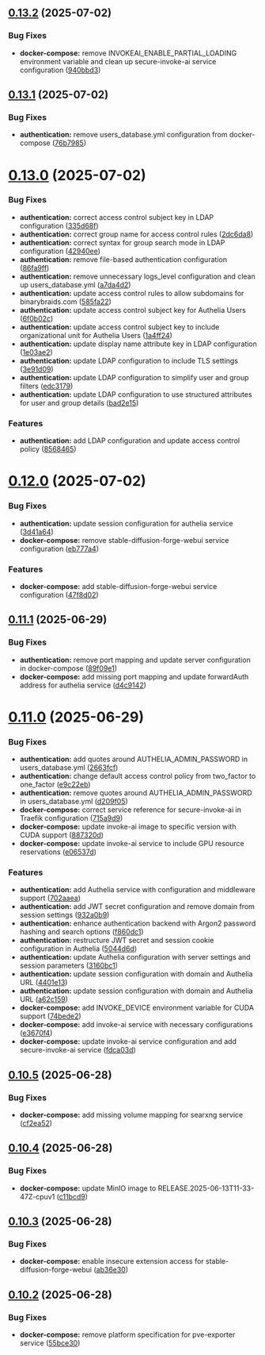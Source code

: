 ## [0.13.2](https://github.com/binary-braids/docker-homelab/compare/v0.13.1...v0.13.2) (2025-07-02)


### Bug Fixes

* **docker-compose:** remove INVOKEAI_ENABLE_PARTIAL_LOADING environment variable and clean up secure-invoke-ai service configuration ([940bbd3](https://github.com/binary-braids/docker-homelab/commit/940bbd3f8c2b57fdaa5f74d74a9a90fe9da2ba8a))



## [0.13.1](https://github.com/binary-braids/docker-homelab/compare/v0.13.0...v0.13.1) (2025-07-02)


### Bug Fixes

* **authentication:** remove users_database.yml configuration from docker-compose ([76b7985](https://github.com/binary-braids/docker-homelab/commit/76b7985d3388cefdfa79b40bde814930aff03e47))



# [0.13.0](https://github.com/binary-braids/docker-homelab/compare/v0.12.0...v0.13.0) (2025-07-02)


### Bug Fixes

* **authentication:** correct access control subject key in LDAP configuration ([335d68f](https://github.com/binary-braids/docker-homelab/commit/335d68fcd900fe67d84e783d64cf6471934e35d8))
* **authentication:** correct group name for access control rules ([2dc6da8](https://github.com/binary-braids/docker-homelab/commit/2dc6da8f16f16e2d3b34a777204d778d58db6896))
* **authentication:** correct syntax for group search mode in LDAP configuration ([42940ee](https://github.com/binary-braids/docker-homelab/commit/42940eede12289d5885d903c1923ac4c1945a5cc))
* **authentication:** remove file-based authentication configuration ([86fa9ff](https://github.com/binary-braids/docker-homelab/commit/86fa9ff6db55845f2d386219f66e3dce916aa883))
* **authentication:** remove unnecessary logs_level configuration and clean up users_database.yml ([a7da4d2](https://github.com/binary-braids/docker-homelab/commit/a7da4d267b8f7db5fe887ae32249c6e4375afd59))
* **authentication:** update access control rules to allow subdomains for binarybraids.com ([585fa22](https://github.com/binary-braids/docker-homelab/commit/585fa22a89621218222af9c9ffd552c63842ce7b))
* **authentication:** update access control subject key for Authelia Users ([6f0b02c](https://github.com/binary-braids/docker-homelab/commit/6f0b02c1ba2e45bedb5d366d35e1a861b4a3d89f))
* **authentication:** update access control subject key to include organizational unit for Authelia Users ([1a4ff24](https://github.com/binary-braids/docker-homelab/commit/1a4ff2427e2c675b76f08c85db60f23b6938e9cf))
* **authentication:** update display name attribute key in LDAP configuration ([1e03ae2](https://github.com/binary-braids/docker-homelab/commit/1e03ae2f24fb8d07908ced937aec7b76f3bd6c2c))
* **authentication:** update LDAP configuration to include TLS settings ([3e91d09](https://github.com/binary-braids/docker-homelab/commit/3e91d099af8347657d38e53c4f0e33bbb1faa292))
* **authentication:** update LDAP configuration to simplify user and group filters ([edc3179](https://github.com/binary-braids/docker-homelab/commit/edc3179a13ad75b20c6d17ab41112f80d9440bd6))
* **authentication:** update LDAP configuration to use structured attributes for user and group details ([bad2e15](https://github.com/binary-braids/docker-homelab/commit/bad2e151460a30592751e5077fa37c696622b9fb))


### Features

* **authentication:** add LDAP configuration and update access control policy ([8568465](https://github.com/binary-braids/docker-homelab/commit/856846546e4039de0f9c9e1b1f44ebce1b408bce))



# [0.12.0](https://github.com/binary-braids/docker-homelab/compare/v0.11.1...v0.12.0) (2025-07-02)


### Bug Fixes

* **authentication:** update session configuration for authelia service ([3d41a64](https://github.com/binary-braids/docker-homelab/commit/3d41a6428b8968d88f1d9b18ef3d20970fbfa279))
* **docker-compose:** remove stable-diffusion-forge-webui service configuration ([eb777a4](https://github.com/binary-braids/docker-homelab/commit/eb777a4d950f2fd2e1a005be1ee40922d8b2ae1b))


### Features

* **docker-compose:** add stable-diffusion-forge-webui service configuration ([47f8d02](https://github.com/binary-braids/docker-homelab/commit/47f8d0265758f62db1c851800c560d69a8274a49))



## [0.11.1](https://github.com/binary-braids/docker-homelab/compare/v0.11.0...v0.11.1) (2025-06-29)


### Bug Fixes

* **authentication:** remove port mapping and update server configuration in docker-compose ([89f09e1](https://github.com/binary-braids/docker-homelab/commit/89f09e10d78f4fa1f4040a4cc3de74da993facba))
* **docker-compose:** add missing port mapping and update forwardAuth address for authelia service ([d4c9142](https://github.com/binary-braids/docker-homelab/commit/d4c91422cf5a93f0b922157c2c35bed90f92aef6))



# [0.11.0](https://github.com/binary-braids/docker-homelab/compare/v0.10.5...v0.11.0) (2025-06-29)


### Bug Fixes

* **authentication:** add quotes around AUTHELIA_ADMIN_PASSWORD in users_database.yml ([2663fcf](https://github.com/binary-braids/docker-homelab/commit/2663fcf3ba5eb593283ef0ed2eadbdbede0517c6))
* **authentication:** change default access control policy from two_factor to one_factor ([e9c22eb](https://github.com/binary-braids/docker-homelab/commit/e9c22eb08d95d2dafc581d4dc1a7c7454feb7f43))
* **authentication:** remove quotes around AUTHELIA_ADMIN_PASSWORD in users_database.yml ([d209f05](https://github.com/binary-braids/docker-homelab/commit/d209f0541440972377f2b26226f55376bc6d119a))
* **docker-compose:** correct service reference for secure-invoke-ai in Traefik configuration ([715a9d9](https://github.com/binary-braids/docker-homelab/commit/715a9d94d5311c35156c2a0e95ab51a381a8bae0))
* **docker-compose:** update invoke-ai image to specific version with CUDA support ([887320d](https://github.com/binary-braids/docker-homelab/commit/887320ded76c061cedd136f1215b7bf2d3cdcb3d))
* **docker-compose:** update invoke-ai service to include GPU resource reservations ([e06537d](https://github.com/binary-braids/docker-homelab/commit/e06537dc7505f373c99706b43adb471e7307c8c0))


### Features

* **authentication:** add Authelia service with configuration and middleware support ([702aaea](https://github.com/binary-braids/docker-homelab/commit/702aaeab2e462d2815a43ffc30378fb99f0fbf41))
* **authentication:** add JWT secret configuration and remove domain from session settings ([932a0b9](https://github.com/binary-braids/docker-homelab/commit/932a0b98974a0a23a08f504067d7e4506fa1b31c))
* **authentication:** enhance authentication backend with Argon2 password hashing and search options ([f860dc1](https://github.com/binary-braids/docker-homelab/commit/f860dc11ad6fd5653fe5478fdbd83c6b7e334de5))
* **authentication:** restructure JWT secret and session cookie configuration in Authelia ([5044d6d](https://github.com/binary-braids/docker-homelab/commit/5044d6d354fc1b1422b1b7fdcf91690f79c08b7f))
* **authentication:** update Authelia configuration with server settings and session parameters ([3160bc1](https://github.com/binary-braids/docker-homelab/commit/3160bc16cd8e9b2c69367702cdd0a62a4b5f7fef))
* **authentication:** update session configuration with domain and Authelia URL ([4401e13](https://github.com/binary-braids/docker-homelab/commit/4401e13ff92a319b1d27830e57098263745889f1))
* **authentication:** update session configuration with domain and Authelia URL ([a62c159](https://github.com/binary-braids/docker-homelab/commit/a62c159df5ad39c19b129fcd824ee221aae36880))
* **docker-compose:** add INVOKE_DEVICE environment variable for CUDA support ([74bede2](https://github.com/binary-braids/docker-homelab/commit/74bede294bec9f313356fb4735b6b1f441087a49))
* **docker-compose:** add invoke-ai service with necessary configurations ([e3670f4](https://github.com/binary-braids/docker-homelab/commit/e3670f4e6af9aea7eff7e56629e85d175ea0fe72))
* **docker-compose:** update invoke-ai service configuration and add secure-invoke-ai service ([fdca03d](https://github.com/binary-braids/docker-homelab/commit/fdca03d928a7f9135372f58f7825c310ba017060))



## [0.10.5](https://github.com/binary-braids/docker-homelab/compare/v0.10.4...v0.10.5) (2025-06-28)


### Bug Fixes

* **docker-compose:** add missing volume mapping for searxng service ([cf2ea52](https://github.com/binary-braids/docker-homelab/commit/cf2ea522a7f017e11b1259701b399a24bb4b062c))



## [0.10.4](https://github.com/binary-braids/docker-homelab/compare/v0.10.3...v0.10.4) (2025-06-28)


### Bug Fixes

* **docker-compose:** update MinIO image to RELEASE.2025-06-13T11-33-47Z-cpuv1 ([c11bcd9](https://github.com/binary-braids/docker-homelab/commit/c11bcd9c896bfc4004ff93f02bcfe74d867acd6f))



## [0.10.3](https://github.com/binary-braids/docker-homelab/compare/v0.10.2...v0.10.3) (2025-06-28)


### Bug Fixes

* **docker-compose:** enable insecure extension access for stable-diffusion-forge-webui ([ab36e30](https://github.com/binary-braids/docker-homelab/commit/ab36e302b4349b5d6620aec599d460023ba188c0))



## [0.10.2](https://github.com/binary-braids/docker-homelab/compare/v0.10.1...v0.10.2) (2025-06-28)


### Bug Fixes

* **docker-compose:** remove platform specification for pve-exporter service ([55bce30](https://github.com/binary-braids/docker-homelab/commit/55bce30aa5828dc6cbb952b20fc80aaf66e00030))




